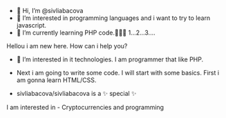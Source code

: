 - 👋 Hi, I’m @sivliabacova
- 👀 I’m interested in programming languages and i want to try to learn javascript.
- 🌱 I’m currently learning PHP code.🌱🌱🌱 1...2...3....


Hellou i am new here. How can i help you?

- 👀 I’m interested in it technologies. I am programmer that like PHP.
- Next i am going to write some code. I will start with some basics. First i am gonna learn HTML/CSS.

- sivliabacova/sivliabacova is a ✨ special ✨ 

I am interested in - Cryptocurrencies and programming

<!---
sivliabacova/sivliabacova is a ✨ special ✨ repository because its `README.md` (this file) appears on your GitHub profile.
You can click the Preview link to take a look at your changes.
--->
